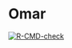 
<!-- README.md is generated from README.Rmd. Please edit that file -->

# Omar

<!-- badges: start -->

[![R-CMD-check](https://github.com/omarjcamanto/Omar/actions/workflows/R-CMD-check.yaml/badge.svg)](https://github.com/omarjcamanto/Omar/actions/workflows/R-CMD-check.yaml)
<!-- badges: end -->
